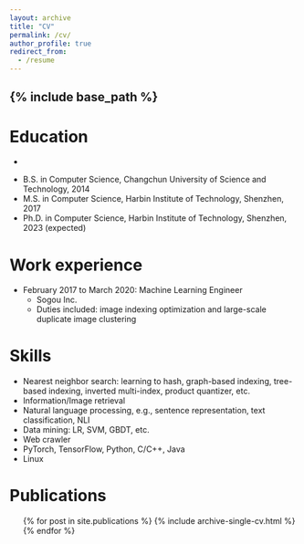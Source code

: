 ```yaml
---
layout: archive
title: "CV"
permalink: /cv/
author_profile: true
redirect_from:
  - /resume
---
```


{% include base_path %}
------
Education
======
-
* B.S. in Computer Science, Changchun University of Science and Technology, 2014
* M.S. in Computer Science, Harbin Institute of Technology, Shenzhen, 2017
* Ph.D. in Computer Science, Harbin Institute of Technology, Shenzhen, 2023 (expected)

Work experience
======
* February 2017 to March 2020: Machine Learning Engineer
  * Sogou Inc.
  * Duties included: image indexing optimization and large-scale duplicate image clustering
  
Skills
======
* Nearest neighbor search: learning to hash, graph-based indexing, tree-based indexing, inverted multi-index, product quantizer, etc.
* Information/Image retrieval
* Natural language processing, e.g., sentence representation, text classification, NLI
* Data mining: LR, SVM, GBDT, etc.
* Web crawler
* PyTorch, TensorFlow, Python, C/C++, Java
* Linux

Publications
======
  <ul>{% for post in site.publications %}
    {% include archive-single-cv.html %}
  {% endfor %}</ul>
  
